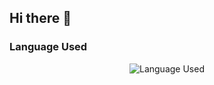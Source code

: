 ## Hi there 👋

### Language Used
<div align="center">
    <img src="http://github-readme-stats.vercel.app/api/top-langs/?username=0smic&layout=compact&theme=radical&hide_border=true" alt="Language Used">
</div>

<!--
**0smic/0smic** is a ✨ _special_ ✨ repository because its `README.md` (this file) appears on your GitHub profile.

Here are some ideas to get you started:

- 🔭 I’m currently working on ...
- 🌱 I’m currently learning ...
- 👯 I’m looking to collaborate on ...
- 🤔 I’m looking for help with ...
- 💬 Ask me about ...
- 📫 How to reach me: ...
- 😄 Pronouns: ...
- ⚡ Fun fact: ...
-->
